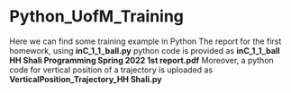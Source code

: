 # Python_UofM_Training
Here we can find some training example in Python
The report for the first homework, using **inC_1_1_ball.py** python code is provided as **inC_1_1_ball HH Shali Programming Spring 2022 1st report.pdf**
Moreover, a python code for vertical position of a trajectory is uploaded as **VerticalPosition_Trajectory_HH Shali.py**
